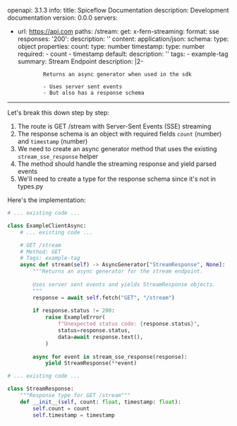 openapi: 3.1.3
info:
  title: Spiceflow Documentation
  description: Development documentation
  version: 0.0.0
servers:
  - url: https://api.com
paths:
  /stream:
    get:
      x-fern-streaming:
        format: sse
      responses:
        '200':
          description: ''
          content:
            application/json:
              schema:
                type: object
                properties:
                  count:
                    type: number
                  timestamp:
                    type: number
                required:
                  - count
                  - timestamp
        default:
          description: ''
      tags:
        - example-tag
      summary: Stream Endpoint
      description: |2-

                Returns an async generator when used in the sdk

                - Uses server sent events
                - But also has a response schema
                

---
Let's break this down step by step:

1. The route is GET /stream with Server-Sent Events (SSE) streaming
2. The response schema is an object with required fields `count` (number) and `timestamp` (number)
3. We need to create an async generator method that uses the existing `stream_sse_response` helper
4. The method should handle the streaming response and yield parsed events
5. We'll need to create a type for the response schema since it's not in types.py

Here's the implementation:

```python:client.py
# ... existing code ...

class ExampleClientAsync:
    # ... existing code ...

    # GET /stream
    # Method: GET
    # Tags: example-tag
    async def stream(self) -> AsyncGenerator["StreamResponse", None]:
        """Returns an async generator for the stream endpoint.
        
        Uses server sent events and yields StreamResponse objects.
        """
        response = await self.fetch("GET", "/stream")
        
        if response.status != 200:
            raise ExampleError(
                f"Unexpected status code: {response.status}",
                status=response.status,
                data=await response.text(),
            )
            
        async for event in stream_sse_response(response):
            yield StreamResponse(**event)

# ... existing code ...

class StreamResponse:
    """Response type for GET /stream"""
    def __init__(self, count: float, timestamp: float):
        self.count = count
        self.timestamp = timestamp
```